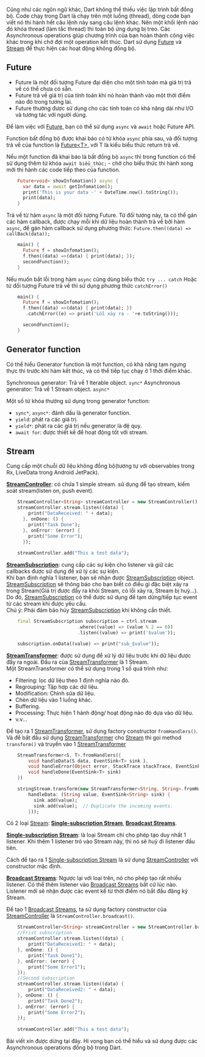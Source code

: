 Cũng như các ngôn ngữ khác, Dart không thể thiếu việc lập trình bất đồng bộ. Code chạy trong Dart là chạy trên một luồng (thread), dòng code bạn viết nó thi hành hết câu lệnh này sang câu lệnh khác. Nên một khối lệnh nào đó khóa thread (làm tắc thread) thì toàn bộ ứng dụng bị treo. Các Asynchronous operations giúp chương trình của bạn hoàn thành công việc khác trong khi chờ đợi một operation kết thúc. Dart sử dụng [Future](https://api.dartlang.org/stable/2.2.0/dart-async/Future-class.html) và [Stream](https://api.dartlang.org/stable/2.2.0/dart-async/Stream-class.html) để thực hiện các hoạt động không đồng bộ.

## Future
- Future là một đối tượng Future đại diện cho một tính toán mà giá trị trả về có thể chưa có sẵn.
- Future trả về giá trị của tính toán khi nó hoàn thành vào một thời điểm nào đó trong tương lai.
- Future thường được sử dụng cho các tính toán có khả năng dài như I/O và tương tác với người dùng.

Để làm việc với [Future](https://api.dartlang.org/stable/2.2.0/dart-async/Future-class.html), bạn có thể sử dụng `async` và `await` hoặc Future API.

Function bất đồng bộ được khai báo có từ khóa `async` phía sau, và đối tượng trả về của function là [Future\<T>](https://api.dartlang.org/stable/2.2.0/dart-async/Future-class.html), với T là kiểu biểu thức return trả về.

Nếu một function đã khai báo là bất đồng bộ `async` thì trong function có thể sử dụng thêm từ khóa `await biểu_thức;` - chờ cho biểu thức thi hành xong mới thi hành các code tiếp theo của function.

```dart
	Future<void> showInfomation() async {
	  var data = await getInfomation();
	  print('This is your data -' + DateTime.now().toString());
	  print(data);
	}
```

Trả về từ hàm `async` là một đối tượng Future. Từ đối tượng này, ta có thể gán các hàm callback, được chạy mỗi khi dữ liệu hoàn thành trả về bởi hàm `async`, để gán hàm callback sử dụng phương thức: `Future.then((data) => callBack(data));`

```dart
	main() {
	  Future f = showInfomation();
	  f.then((data) =>(data) { print(data); });
	  secondFunction();
	}
```

Nếu muốn bắt lỗi trong hàm `async` cũng dùng biểu thức `try ... catch` Hoặc từ đối tượng Future trả về thì sử dụng phương thức `catchError()`

```dart
	main() {
	  Future f = showInfomation();
	  f.then((data) =>(data) { print(data); })
	   .catchError((e) => print('Lỗi xảy ra - '+e.toString()));

	  secondFunction();
	}
```

## Generator function

Có thể hiểu Generator function là một function, có khả năng tạm ngưng thực thi trước khi hàm kết thúc, và có thể tiếp tục chạy ở 1 thời điểm khác.

Synchronous generator: Trả về 1 Iterable object. `sync*`
Asynchronous generator: Trả về 1 Stream object.	`async*`

Một số từ khóa thường sử dụng trong generator function:

- `sync*`, `async*`: đánh dấu là generator function.
- `yield`: phát ra các giá trị.
- `yield*`: phát ra các giá trị nếu generator là đệ quy.
- `await for`: được thiết kế để hoạt động tốt với stream.


## Stream

Cung cấp một chuỗi dữ liệu không đồng bộ(tương tự với observables trong Rx, LiveData trong Android JetPack).

[**StreamController**](https://api.dartlang.org/stable/2.2.0/dart-async/StreamController-class.html): có chứa 1 simple stream. sử dụng để tạo stream, kiểm soát stream(listen on, push event).

```dart
	StreamController<String> streamController = new StreamController();
	streamController.stream.listen((data) {
		print("DataReceived: " + data);
	  }, onDone: () {
		print("Task Done");
	  }, onError: (error) {
		print("Some Error");
	  });
	  
	streamController.add("This a test data");
```
	
[**StreamSubscription**](https://api.dartlang.org/stable/2.2.0/dart-async/StreamSubscription-class.html): cung cấp các sự kiện cho listener và giữ các callbacks được sử dụng để xử lý các sự kiện.<br>
Khi bạn định nghĩa 1 listener, bạn sẽ nhận được [StreamSubscription](https://api.dartlang.org/stable/2.2.0/dart-async/StreamSubscription-class.html) object. [StreamSubscription](https://api.dartlang.org/stable/2.2.0/dart-async/StreamSubscription-class.html) sẽ thông báo cho bạn biết có điều gì đặc biệt xảy ra trong Stream(Giá trị được đẩy ra khỏi Stream, có lỗi xảy ra, Stream bị huỷ...). Do đó, [StreamSubscription](https://api.dartlang.org/stable/2.2.0/dart-async/StreamSubscription-class.html) có thể được sử dụng để tạm dừng/tiếp tục event từ các stream khi được yêu cầu.<br>
Chú ý: Phải đảm bảo hủy [StreamSubscription](https://api.dartlang.org/stable/2.2.0/dart-async/StreamSubscription-class.html) khi không cần thiết.

```dart
	final StreamSubscription subscription = ctrl.stream
					      .where((value) => (value % 2 == 0))
					      .listen((value) => print('$value'));

	subscription.onData((value) => print("sub_$value"));
```

[**StreamTransformer**](https://api.dartlang.org/stable/2.2.0/dart-async/StreamTransformer-class.html): được sử dụng để xử lý dữ liệu trước khi dữ liệu được đẩy ra ngoài. Đầu ra của [StreamTransformer](https://api.dartlang.org/stable/2.2.0/dart-async/StreamTransformer-class.html) là 1 Stream.<br>
Một StreamTransformer có thể sử dụng trong 1 số quá trình như:

- Filtering: lọc dữ liệu theo 1 định nghĩa nào đó.
- Regrouping: Tập hợp các dữ liệu.
- Modification: Chỉnh sửa dữ liệu.
- Chèn dữ liệu vào 1 luồng khác.
- Buffering.
- Processing: Thực hiện 1 hành động/ hoạt động nào đó dựa vào dữ liệu.
- v.v...

Để tạo ra 1 [StreamTransformer](https://api.dartlang.org/stable/2.2.0/dart-async/StreamTransformer-class.html), sử dụng factory constructor `fromHandlers()`.
Và để bắt đầu sử dụng [StreamTransformer](https://api.dartlang.org/stable/2.2.0/dart-async/StreamTransformer-class.html) cho [Stream](https://api.dartlang.org/stable/2.2.0/dart-async/Stream-class.html) thì gọi method `transform()` và truyền vào 1 [StreamTransformer](https://api.dartlang.org/stable/2.2.0/dart-async/StreamTransformer-class.html)

```dart
	StreamTransformer<S, T>.fromHandlers({
		void handleData(S data, EventSink<T> sink ),
		void handleError(Object error, StackTrace stackTrace, EventSink<T> sink),
		void handleDone(EventSink<T> sink)
	})

	stringStream.transform(new StreamTransformer<String, String>.fromHandlers(
		handleData: (String value, EventSink<String> sink) {
		  sink.add(value);
		  sink.add(value);  // Duplicate the incoming events.
		}));

```

Có 2 loại [Stream](https://api.dartlang.org/stable/2.2.0/dart-async/Stream-class.html): [**Single-subscription Stream**](https://www.dartlang.org/tutorials/language/streams#single-subscription-streams), [**Broadcast Streams**](https://www.dartlang.org/tutorials/language/streams#broadcast-streams).

[**Single-subscription Stream**](https://www.dartlang.org/tutorials/language/streams#single-subscription-streams): là loại Stream chỉ cho phép tạo duy nhất 1 listener.
Khi thêm 1 listener trỏ vào Stream này, thì nó sẽ huỷ đi listener đầu tiên.

Cách để tạo ra 1 [Single-subscription Stream](https://www.dartlang.org/tutorials/language/streams#single-subscription-streams) là sử dụng [StreamController](https://api.dartlang.org/stable/2.2.0/dart-async/StreamController-class.html) với constructor mặc định.

[**Broadcast Streams**](https://www.dartlang.org/tutorials/language/streams#broadcast-streams): Ngược lại với loại trên, nó cho phép tạo rất nhiều listener.
Có thể thêm listener vào [Broadcast Streams](https://www.dartlang.org/tutorials/language/streams#broadcast-streams) bất cứ lúc nào.
Listener mới sẽ nhận được các event kể từ thời điểm nó bắt đầu đăng ký Stream.

Để tạo 1 [Broadcast Streams](https://www.dartlang.org/tutorials/language/streams#broadcast-streams), ta sử dụng factory constructor của [StreamController](https://api.dartlang.org/stable/2.2.0/dart-async/StreamController-class.html) là `StreamController.broadcast()`.

```dart
	StreamController<String> streamController = new StreamController.broadcast();
	//Frist subscription
	streamController.stream.listen((data) {
		print("DataReceived1: " + data);
	}, onDone: () {
		print("Task Done1");
	}, onError: (error) {
		print("Some Error1");
	});
	//Second subscription
	streamController.stream.listen((data) {
		print("DataReceived2: " + data);
	}, onDone: () {
		print("Task Done2");
	}, onError: (error) {
		print("Some Error2");
	});
	
	streamController.add("This a test data");
```

Bài viết xin được dừng tại đây. Hi vọng bạn có thể hiểu và sử dụng được các Asynchronous operations đồng bộ trong Dart.